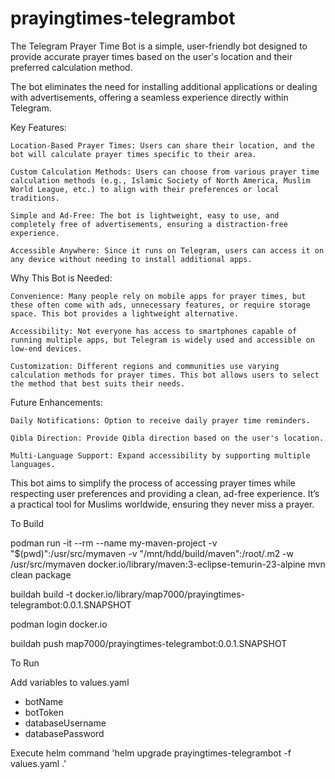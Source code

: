 # prayingtimes-telegrambot
The Telegram Prayer Time Bot is a simple, user-friendly bot designed to provide accurate prayer times based on the user's location and their preferred calculation method.

The bot eliminates the need for installing additional applications or dealing with advertisements, offering a seamless experience directly within Telegram.

Key Features:

    Location-Based Prayer Times: Users can share their location, and the bot will calculate prayer times specific to their area.

    Custom Calculation Methods: Users can choose from various prayer time calculation methods (e.g., Islamic Society of North America, Muslim World League, etc.) to align with their preferences or local traditions.

    Simple and Ad-Free: The bot is lightweight, easy to use, and completely free of advertisements, ensuring a distraction-free experience.

    Accessible Anywhere: Since it runs on Telegram, users can access it on any device without needing to install additional apps.

Why This Bot is Needed:

    Convenience: Many people rely on mobile apps for prayer times, but these often come with ads, unnecessary features, or require storage space. This bot provides a lightweight alternative.

    Accessibility: Not everyone has access to smartphones capable of running multiple apps, but Telegram is widely used and accessible on low-end devices.

    Customization: Different regions and communities use varying calculation methods for prayer times. This bot allows users to select the method that best suits their needs.

Future Enhancements:

    Daily Notifications: Option to receive daily prayer time reminders.

    Qibla Direction: Provide Qibla direction based on the user's location.

    Multi-Language Support: Expand accessibility by supporting multiple languages.

This bot aims to simplify the process of accessing prayer times while respecting user preferences and providing a clean, ad-free experience. It’s a practical tool for Muslims worldwide, ensuring they never miss a prayer.



To Build

podman run -it --rm --name my-maven-project -v "$(pwd)":/usr/src/mymaven -v "/mnt/hdd/build/maven":/root/.m2 -w /usr/src/mymaven docker.io/library/maven:3-eclipse-temurin-23-alpine mvn clean package

buildah build -t docker.io/library/map7000/prayingtimes-telegrambot:0.0.1.SNAPSHOT

podman login docker.io

buildah push map7000/prayingtimes-telegrambot:0.0.1.SNAPSHOT


To Run

Add variables to values.yaml
- botName
- botToken
- databaseUsername
- databasePassword

Execute helm command 'helm upgrade prayingtimes-telegrambot -f values.yaml .'

